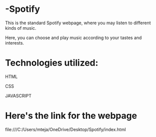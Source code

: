 # -Spotify
This is the standard Spotify webpage, where you may listen to different kinds of music.

Here, you can choose and play music according to your tastes and interests.

# Technologies utilized:

HTML

CSS

JAVASCRIPT

# Here's the link for the webpage


file:///C:/Users/mteja/OneDrive/Desktop/Spotify/index.html
